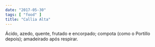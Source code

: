 ```yaml
---
date: "2017-05-30"
tags: [ "food" ]
title: "Callia Alta"
---
```

Ácido, azedo, quente, frutado e encorpado; compota (como o Portillo depois); amadeirado após respirar.
